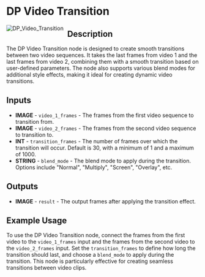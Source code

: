# DP Video Transition
<img src="https://github.com/user-attachments/assets/67234ca8-2496-405b-a1a7-3211fb225887" alt="DP_Video_Transition" style="float: left; margin-right: 10px;"/>

## Description

The DP Video Transition node is designed to create smooth transitions between two video sequences. It takes the last frames from video 1 and the last frames from video 2, combining them with a smooth transition based on user-defined parameters. The node also supports various blend modes for additional style effects, making it ideal for creating dynamic video transitions.

## Inputs
- **IMAGE** - `video_1_frames` - The frames from the first video sequence to transition from.
- **IMAGE** - `video_2_frames` - The frames from the second video sequence to transition to.
- **INT** - `transition_frames` - The number of frames over which the transition will occur. Default is 30, with a minimum of 1 and a maximum of 1000.
- **STRING** - `blend_mode` - The blend mode to apply during the transition. Options include "Normal", "Multiply", "Screen", "Overlay", etc.

## Outputs
- **IMAGE** - `result` - The output frames after applying the transition effect.

## Example Usage
To use the DP Video Transition node, connect the frames from the first video to the `video_1_frames` input and the frames from the second video to the `video_2_frames` input. Set the `transition_frames` to define how long the transition should last, and choose a `blend_mode` to apply during the transition. This node is particularly effective for creating seamless transitions between video clips.
